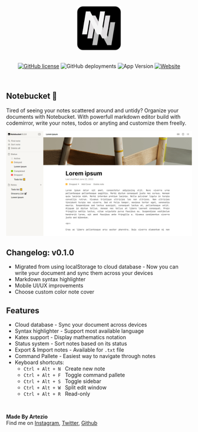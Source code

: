 <!-- Cover -->
<div align='center'>

<img src='./src/assets/logo.svg' alt='logo' width=120>

<br>
<br>


[![GitHub license](https://img.shields.io/github/license/Artezi0/note?style=flat-square)](https://github.com/Artezi0/notebucket/blob/new/LICENSE)
![GitHub deployments](https://img.shields.io/github/deployments/Artezi0/notebucket/Production?color=lightGreen&label=build&style=flat-square)
![App Version](https://img.shields.io/badge/version-v0.1.0-orange?style=flat-square)
[![Website](https://img.shields.io/badge/website-online-blueviolet?style=flat-square&logo=vercel)](https://notebucket.vercel.app)


</div>

<br>

<!-- Description -->
## Notebucket 📒
Tired of seeing your notes scattered around and untidy? Organize your documents with Notebucket. With powerfull markdown editor build with codemirror, write your notes, todos or anyting and customize them freelly.

<img src='./src/assets/Screenshot1.png' alt='Scr1'>

<br>

<!-- Changelog from latest release -->
## Changelog:  v0.1.0

- Migrated from using localStorage to cloud database - Now you can write your document and sync them across your devices
- Markdown syntax highlighter 
- Mobile UI/UX improvements
- Choose custom color note cover


<!-- Features -->
## Features
- Cloud database - Sync your document across devices
- Syntax highlighter - Support most available language
- Katex support - Display mathematics notation
- Status system - Sort notes based on its status
- Export & Import notes - Available for `.txt` file
- Command Pallete - Easiest way to navigate through notes
- Keyboard shortcuts:
    - `Ctrl + Alt + N` &nbsp; Create new note
    - `Ctrl + Alt + F` &nbsp; Toggle command pallete
    - `Ctrl + Alt + S` &nbsp; Toggle sidebar
    - `Ctrl + Alt + W` &nbsp; Split edit window
    - `Ctrl + Alt + R` &nbsp; Read-only

<br>

**Made By Artezio** <br /> Find me on 
[Instagram](https://instagram.com/artezio_),
[Twitter](https://twitter.com/Artezio0),
[Github](https://github.com/Artezi0)
